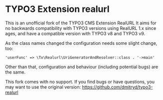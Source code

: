 TYPO3 Extension realurl
=======================

This is an unofficial fork of the TYPO3 CMS Extension RealURL
It aims for no backwards compatibility with TYPO3 versions using RealURL 1.x since ages,
and have a compatible version with TYPO3 v8 and TYPO3 v9.

As the class names changed the configuration needs some slight change, too:

```'userFunc' => \Tx\Realurl\UriGeneratorAndResolver::class . '->main'```

Other than that, configuration and behaviour (including potential bugs) are the same.

This fork comes with no support. If you find bugs or have questions, you may want to use the original version:
https://github.com/dmitryd/typo3-realurl
